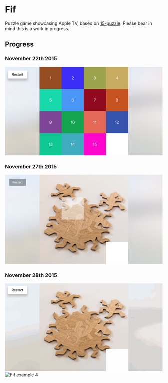 # Fif
Puzzle game showcasing Apple TV, based on [15-puzzle](https://en.wikipedia.org/wiki/15_puzzle). Please bear in mind this is a work in progress.

## Progress
### November 22th 2015
![Fif example 1](images/fif_example1.png)
### November 27th 2015
![Fif example 2](images/fif_example2.png)
### November 28th 2015
![Fif example 3](images/fif_example3.gif)
![Fif example 4](images/fif_example4.gif)